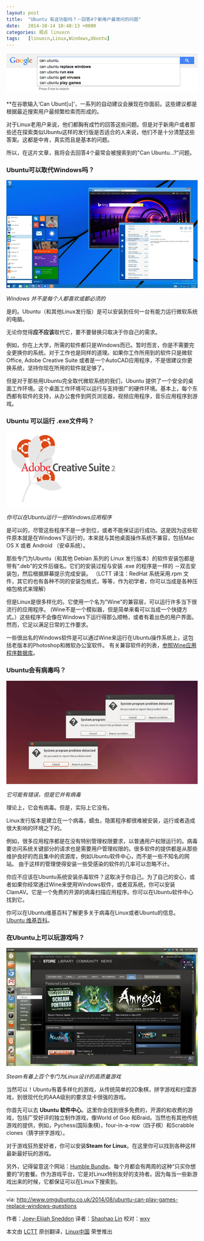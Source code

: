 ```yaml
---
layout: post
title:	"Ubuntu 有这功能吗？－回答4个新用户最常问的问题"
date:	2014-10-14 10:48:13 +0800 
categories:	观点 linuxcn 
tags:	[linuxcn,Linux,Windows,Ubuntu]
---
```



![](/Asserts/Images/album/201410/14/104815fp8pp2yppzn9lsnz.png)


\*\*在谷歌输入‘Can Ubunt[u]’，一系列的自动建议会展现在你面前。这些建议都是根据最近搜索用户最频繁检索而形成的。


对于Linux老用户来说，他们都胸有成竹的回答这些问题。但是对于新用户或者那些还在探索类似Ubuntu这样的发行版是否适合的人来说，他们不是十分清楚这些答案。这都是中肯，真实而且是基本的问题。


所以，在这片文章，我将会去回答4个最常会被搜索到的"Can Ubuntu...?"问题。


### Ubuntu可以取代Windows吗？


![Windows isn’t to everyones tastes — or needs](/Asserts/Images/album/201410/14/104818wfgri5g1571r8cx1.png)


*Windows 并不是每个人都喜欢或都必须的*


是的。Ubuntu（和其他Linux发行版）是可以安装到任何一台有能力运行微软系统的电脑。


无论你觉得**应不应该**取代它，要不要替换只取决于你自己的需求。


例如，你在上大学，所需的软件都只是Windows而已。暂时而言，你是不需要完全更换你的系统。对于工作也是同样的道理。如果你工作所用到的软件只是微软Office, Adobe Creative Suite 或者是一个AutoCAD应用程序，不是很建议你更换系统，坚持你现在所用的软件就足够了。


但是对于那些用Ubuntu完全取代微软系统的我们，Ubuntu 提供了一个安全的桌面工作环境。这个桌面工作环境可以运行与支持很广的硬件环境。基本上，每个东西都有软件的支持，从办公套件到网页浏览器，视频应用程序，音乐应用程序到游戏。


### Ubuntu 可以运行 .exe文件吗？


![你可以在Ubuntu运行一些Windows应用程序。](/Asserts/Images/album/201410/14/104819dbbdn6118pqjge7z.png)


*你可以在Ubuntu运行一些Windows应用程序*


是可以的，尽管这些程序不是一步到位，或者不能保证运行成功。这是因为这些软件原本就是在Windows下运行的，本来就与其他桌面操作系统不兼容，包括Mac OS X 或者 Android （安卓系统）。


那些专门为Ubuntu（和其他 Debian 系列的 Linux 发行版本）的软件安装包都是带有“.deb”的文件后缀名。它们的安装过程与安装 .exe 的程序是一样的 －双击安装包，然后根据屏幕提示完成安装。 （LCTT 译注：RedHat 系统采用.rpm 文件，其它的也有各种不同的安装包格式，等等，作为初学者，你可以当成是各种压缩包格式来理解）


但是Linux是很多样化的。它使用一个名为"Wine"的兼容层，可以运行许多当下很流行的应用程序。 (Wine不是一个模拟器，但是简单来看可以当成一个快捷方式。）这些程序不会像在Windows下运行得那么顺畅，或者有着出色的用户界面。然而，它足以满足日常的工作要求。


一些很出名的Windows软件是可以通过Wine来运行在Ubuntu操作系统上，这包括老版本的Photoshop和微软办公室软件。 有关兼容软件的列表，[参照Wine应用程序数据库](https://appdb.winehq.org/)。


### Ubuntu会有病毒吗？


![它可能有错误，但是它并没有病毒](/Asserts/Images/album/201410/14/104820kzf5i888vitz9fiv.jpg)


*它可能有错误，但是它并有病毒*


理论上，它会有病毒。但是，实际上它没有。


Linux发行版本是建立在一个病毒，蠕虫，隐匿程序都很难被安装，运行或者造成很大影响的环境之下的。


例如，很多应用程序都是在没有特别管理权限要求，以普通用户权限运行的。病毒要访问系统关键部分的请求也是需要用户管理权限的。很多软件的提供都是从那些维护良好的而且集中的资源库，例如Ubuntu软件中心，而不是一些不知名的网站。 由于这样的管理使得安装一些受感染的软件的几率可以忽略不计。


你应不应该在Ubuntu系统安装杀毒软件？这取决于你自己。为了自己的安心，或者如果你经常通过Wine来使用Windows软件，或者双系统，你可以安装ClamAV。它是一个免费的开源的病毒扫描应用程序。你可以在Ubuntu软件中心找到它。


你可以在Ubuntu维基百科了解更多关于病毒在Linux或者Ubuntu的信息。 [Ubuntu 维基百科](https://help.ubuntu.com/community/Antivirus)。


### 在Ubuntu上可以玩游戏吗？


![Steam有着上百个专门为Linux设计的高质量游戏。](/Asserts/Images/album/201410/14/104822lih3dihlihh0e3iz.jpg)


*Steam有着上百个专门为Linux设计的高质量游戏*


当然可以！Ubuntu有着多样化的游戏，从传统简单的2D象棋，拼字游戏和扫雷游戏，到很现代化的AAA级别的要求显卡很强的游戏。


你首先可以去 **Ubuntu 软件中心**。这里你会找到很多免费的，开源的和收费的游戏，包括广受好评的独立制作游戏，像World of Goo 和Braid。当然也有其他传统游戏的提供，例如，Pychess(国际象棋)，four-in-a-row（四子棋）和Scrabble clones（猜字拼字游戏）。


对于游戏狂热爱好者，你可以安装**Steam for Linux**。在这里你可以找到各种这样最新最好玩的游戏。


另外，记得留意这个网站：[Humble Bundle](https://www.humblebundle.com/)。每个月都会有两周的这种“只买你想要的”的套餐。作为游戏平台，它是对Linux特别友好的支持者。因为每当一些新游戏出来的时候，它都保证可以在Linux下搜索到。




---


via: <http://www.omgubuntu.co.uk/2014/08/ubuntu-can-play-games-replace-windows-questions>


作者：[Joey-Elijah Sneddon](https://plus.google.com/117485690627814051450/?rel=author) 译者：[Shaohao Lin](https://github.com/shaohaolin) 校对：[wxy](https://github.com/wxy)


本文由 [LCTT](https://github.com/LCTT/TranslateProject) 原创翻译，[Linux中国](http://linux.cn/) 荣誉推出
